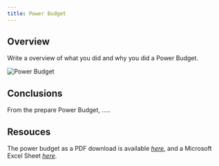 ```yaml
---
title: Power Budget
---
```


## Overview
Write a overview of what you did and why you did a Power Budget.

![Power Budget](https://github.com/user-attachments/assets/d0ca744f-101b-4ca6-84ec-f75dd4c4ec82)


## Conclusions

From the prepare Power Budget, .....

## Resouces

The power budget as a PDF download is available [*here*](PowerBudgetExample.pdf), and a Microsoft Excel Sheet [*here*](PowerBudgetExample.xlsx).
